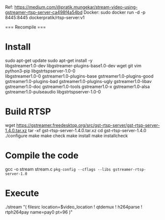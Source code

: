 Ref: https://medium.com/@pratik.mungekar/stream-video-using-gstreamer-rtsp-server-ca498f4a54bd
Docker: sudo docker run -d -p 8445:8445 dockerpratik/rtsp-server:v1

=== Recompile ===
# Install
sudo apt-get update
sudo apt-get install -y \
    libgstreamer1.0-dev libgstreamer-plugins-base1.0-dev wget git vim python3-pip libgstrtspserver-1.0-0 \
    libgstreamer1.0-0 gstreamer1.0-plugins-base gstreamer1.0-plugins-good gstreamer1.0-plugins-bad gstreamer1.0-plugins-ugly gstreamer1.0-libav gstreamer1.0-doc gstreamer1.0-tools gstreamer1.0-x gstreamer1.0-alsa gstreamer1.0-pulseaudio libgstrtspserver-1.0-0

# Build RTSP
wget https://gstreamer.freedesktop.org/src/gst-rtsp-server/gst-rtsp-server-1.4.0.tar.xz
tar -xf gst-rtsp-server-1.4.0.tar.xz
cd gst-rtsp-server-1.4.0
./configure 
make
make check
make install
make installcheck

# Compile the code
gcc -o stream  stream.c  `pkg-config --cflags --libs gstreamer-rtsp-server-1.0`

# Execute
./stream "( filesrc location=$video_location ! qtdemux ! h264parse ! rtph264pay name=pay0 pt=96 )"
